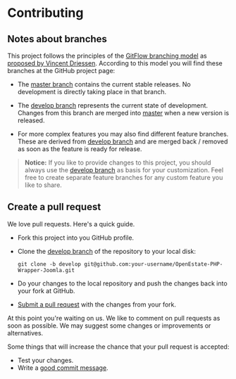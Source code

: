 # Contributing


## Notes about branches

This project follows the principles of the 
[GitFlow branching model](http://jeffkreeftmeijer.com/2010/why-arent-you-using-git-flow/)
as [proposed by Vincent Driessen](http://nvie.com/posts/a-successful-git-branching-model/). According to this model you 
will find these branches at the GitHub project page:

-   The [master branch](https://github.com/OpenEstate/OpenEstate-PHP-Wrapper-Joomla/tree/master) contains the current stable 
    releases. No development is directly taking place in that branch.
     
-   The [develop branch](https://github.com/OpenEstate/OpenEstate-PHP-Wrapper-Joomla/tree/develop) represents the current state of 
    development. Changes from this branch are merged into 
    [master](https://github.com/OpenEstate/OpenEstate-PHP-Wrapper-Joomla/tree/master) when a new version is released.
    
-   For more complex features you may also find different feature branches. These are derived from
    [develop branch](https://github.com/OpenEstate/OpenEstate-PHP-Wrapper-Joomla/tree/develop) and are merged back / removed as 
    soon as the feature is ready for release.

> **Notice:** If you like to provide changes to this project, you should always use the 
> [develop branch](https://github.com/OpenEstate/OpenEstate-PHP-Wrapper-Joomla/tree/develop) as basis for your customization. Feel
> free to create separate feature branches for any custom feature you like to share. 


## Create a pull request

We love pull requests. Here's a quick guide.

-   Fork this project into you GitHub profile.

-   Clone the [develop branch](https://github.com/OpenEstate/OpenEstate-PHP-Wrapper-Joomla/tree/develop) of the repository to your 
    local disk:
    ```
    git clone -b develop git@github.com:your-username/OpenEstate-PHP-Wrapper-Joomla.git
    ```
    
-   Do your changes to the local repository and push the changes back into your fork at GitHub.
 
-   [Submit a pull request](https://github.com/OpenEstate/OpenEstate-PHP-Wrapper-Joomla/compare/) with the changes from your fork.

At this point you're waiting on us. We like to comment on pull requests as soon as possible. We may suggest some changes 
or improvements or alternatives.

Some things that will increase the chance that your pull request is accepted:

-   Test your changes.
-   Write a [good commit message](http://tbaggery.com/2008/04/19/a-note-about-git-commit-messages.html).
